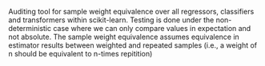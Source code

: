 Auditing tool for sample weight equivalence over all regressors, classifiers and transformers within scikit-learn. 
Testing is done under the non-deterministic case where we can only compare values in expectation and not absolute.
The sample weight equivalence assumes equivalence in estimator results between weighted and repeated samples (i.e., a weight of n should be equivalent to n-times repitition)
